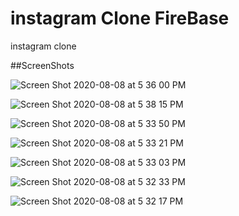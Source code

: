 # instagram Clone FireBase 
instagram clone


##ScreenShots


![Screen Shot 2020-08-08 at 5 36 00 PM](https://user-images.githubusercontent.com/52127727/89714318-fb740900-d99d-11ea-9149-afe05d42c5c5.png)

![Screen Shot 2020-08-08 at 5 38 15 PM](https://user-images.githubusercontent.com/52127727/89714320-fd3dcc80-d99d-11ea-8ba7-0dd113249a25.png)

![Screen Shot 2020-08-08 at 5 33 50 PM](https://user-images.githubusercontent.com/52127727/89714322-ff079000-d99d-11ea-9352-86408965fa01.png)

![Screen Shot 2020-08-08 at 5 33 21 PM](https://user-images.githubusercontent.com/52127727/89714325-ff079000-d99d-11ea-8023-3fae543ce074.png)

![Screen Shot 2020-08-08 at 5 33 03 PM](https://user-images.githubusercontent.com/52127727/89714327-0038bd00-d99e-11ea-845d-744ec0b2d835.png)

![Screen Shot 2020-08-08 at 5 32 33 PM](https://user-images.githubusercontent.com/52127727/89714328-00d15380-d99e-11ea-990b-4a62a859cf37.png)

![Screen Shot 2020-08-08 at 5 32 17 PM](https://user-images.githubusercontent.com/52127727/89714329-00d15380-d99e-11ea-9554-1e1abc0c8c23.png)
